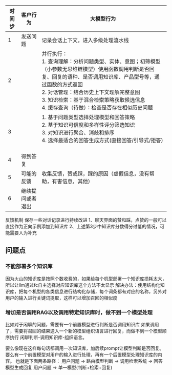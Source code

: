 
| 时间步 | 客户行为     | 大模型行为                                                                                                                                                                            |
| --- | -------- | -------------------------------------------------------------------------------------------------------------------------------------------------------------------------------- |
| 1   | 发送问题     | 记录会话上下文，进入多级处理流水线                                                                                                                                                                |
| 2   |          | 并行执行：  <br>1. 查询理解：分析问题类型、实体、意图；初筛模型（小参数无思维链模型）使用函数调用判断是否回复、回复的语种、是否调用知识库、产品型号等，通过函数的方式返回<br>2. 对话管理：结合历史上下文理解完整意图  <br>3. 知识检索：基于混合检索策略获取候选信息  <br>4. 缓存查询（待做）：检查是否存在相似历史问题<br> |
| 3   |          | 1. 基于问题类型选择处理模型和回答策略  <br>2. 基于知识可信度和多样性评分筛选知识  <br>3. 对知识进行聚合、消歧和排序  <br>4. 选择最适合的回答生成方式(直接回答/引导式/拒答)<br><br>                                                                   |
| 4   | 得到答复     |                                                                                                                                                                                  |
| 5   | 可能的反馈    | 收集反馈，赞或踩，踩的原因（虚假信息，没有帮助，有害信息，其他）                                                                                                                                                 |
| 6   | 继续提问或者退出 |                                                                                                                                                                                  |

反馈机制
保存一些对话记录进行持续改进
1、聊天界面的赞和踩，点赞的一般可以直接作为正向示例添加到知识库
2、上述第3步中知识库分数得分过低的情况，可能需要人为补充


## 问题点

### 不能部署多个知识库
 
因为火山的知识库是按照个数收费的，如果给每个机型部署一个知识库损耗太大，所以让llm通过fc自主选择对应知识库这个方法不太显示
解决办法：使用结构化知识库，把每个机型的各类信息进行结构化存储，每个词条都有对应的名称，另外对用户的输入进行关键词提取，这样可以增加召回的相似度

### 增加是否调用RAG以及调用特定知识库时，做不到一个模型处理
比如对于闲聊的问题，需要有一个前置模型进行判断是否调用知识库
如果调用了，需要将召回的结果送入一个新的模型组织语言进行回复，而做不到一个模型顺序执行 闲聊判断-调用知识库-组织语言。

要么像现在这样每句话都调用一次知识库，加后续prompt让模型判断是否回复。
要么有一个前置模型对用户的输入进行处理，再有一个后置模型处理知识库的内容。
也就是下面两条路径：
用户问题 → 路由模型判断 → 调用检索系统 → 回答模型生成回复
用户问题 → 单一模型(判断+检索+回复)